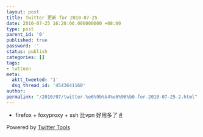 ```yaml
---
layout: post
title: Twitter 更新 for 2010-07-25
date: 2010-07-25 16:20:00.000000000 +08:00
type: post
parent_id: '0'
published: true
password: ''
status: publish
categories: []
tags:
- twtteen
meta:
  aktt_tweeted: '1'
  dsq_thread_id: '4543641160'
author: 
permalink: "/2010/07/twitter-%e6%9b%b4%e6%96%b0-for-2010-07-25-2.html"
---
```

- firefox + foxyproxy + ssh 比vpn 好用多了 [#](http://twitter.com/zhangjiayin/statuses/19300009185)

Powered by [Twitter Tools](http://alexking.org/projects/wordpress)


